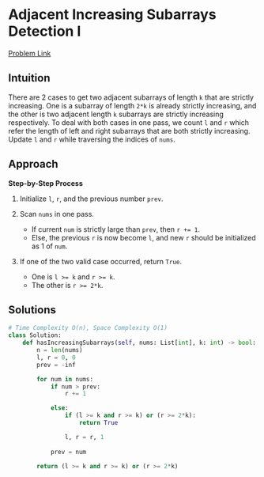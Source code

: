 **Adjacent Increasing Subarrays Detection I**
=
[Problem Link](https://leetcode.com/problems/adjacent-increasing-subarrays-detection-i/description)

## Intuition
There are 2 cases to get two adjacent subarrays of length `k` that are strictly increasing. One is a subarray of 
length `2*k` is already strictly increasing, and the other is two adjacent length `k` subarrays are strictly 
increasing respectively. To deal with both cases in one pass, we count `l` and `r` which refer the length of 
left and right subarrays that are both strictly increasing. Update `l` and `r` while traversing the indices of 
`nums`. 

## Approach
**Step-by-Step Process**

1. Initialize `l`, `r`, and the previous number `prev`.

2. Scan `nums` in one pass.
    - If current `num` is strictly large than `prev`, then `r += 1`.
    - Else, the previous `r` is now become `l`, and new `r` should be initialized as 1 of `num`.

3. If one of the two valid case occurred, return `True`.
    - One is `l >= k` and `r >= k`.
    - The other is `r >= 2*k`.
  
## Solutions
```python
# Time Complexity O(n), Space Complexity O(1)
class Solution:
    def hasIncreasingSubarrays(self, nums: List[int], k: int) -> bool:
        n = len(nums)
        l, r = 0, 0
        prev = -inf

        for num in nums:
            if num > prev:
                r += 1

            else:
                if (l >= k and r >= k) or (r >= 2*k):
                    return True

                l, r = r, 1
                
            prev = num

        return (l >= k and r >= k) or (r >= 2*k)
```
